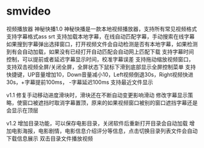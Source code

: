 # smvideo
视频播放器
神秘快播1.0
神秘快播是一款本地视频播放器，支持所有常见视频格式
支持字幕格式ass srt
支持加载本地字幕，在线自动匹配字幕，手动搜索在线字幕如果搜到字幕弹出选择窗口，打开视频文件会自动检测是否有本地字幕，如果检测到有会自动加载，如果没有已经打开自动匹配会自动网上匹配下载
支持字幕时间控制，可以提前或者延迟字幕显示时间，校准字幕误差
支持拖动缩放视频窗口，支持双击视频全屏/关闭全屏，全屏状态下鼠标下滑到底部显示全屏控制菜单
支持快捷键，UP音量增加10，Down音量减小10，Left视频倒退30s，Right视频快进30s，+字幕提前100ms，
-字幕延迟100ms
支持最近文件显示

v1.1
修复手动移动进度滑块时，滑块还在不断自动变更影响滑动
修改字幕显示策略，使窗口被遮挡时取消字幕置顶，原来的如果视频窗口被别的窗口遮挡字幕还是会显示在顶层

v1.2
增加目录功能，可以保存电影目录，关闭软件后重新打开目录会自动加载
增加电影海报，电影剧情，电影信息介绍评分等信息，点击切换目录列表文件会自动下载信息展示
双击目录文件播放视频
